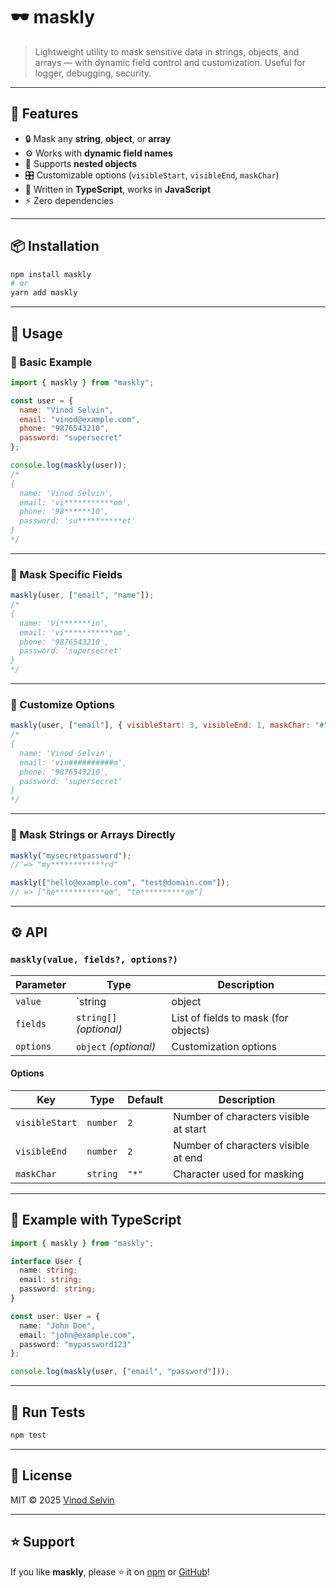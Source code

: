 # 🕶️ maskly

> Lightweight utility to mask sensitive data in strings, objects, and arrays — with dynamic field control and customization. Useful for logger, debugging, security.

---

## 🚀 Features

- 🔒 Mask any **string**, **object**, or **array**
- ⚙️ Works with **dynamic field names**
- 🧩 Supports **nested objects**
- 🎛️ Customizable options (`visibleStart`, `visibleEnd`, `maskChar`)
- 💪 Written in **TypeScript**, works in **JavaScript**
- ⚡ Zero dependencies

---

## 📦 Installation

```bash
npm install maskly
# or
yarn add maskly
```

---

## 🧠 Usage

### 🔹 Basic Example

```js
import { maskly } from "maskly";

const user = {
  name: "Vinod Selvin",
  email: "vinod@example.com",
  phone: "9876543210",
  password: "supersecret"
};

console.log(maskly(user));
/*
{
  name: 'Vinod Selvin',
  email: 'vi***********om',
  phone: '98******10',
  password: 'su**********et'
}
*/
```

---

### 🔹 Mask Specific Fields

```js
maskly(user, ["email", "name"]);
/*
{
  name: 'Vi*******in',
  email: 'vi***********om',
  phone: '9876543210',
  password: 'supersecret'
}
*/
```

---

### 🔹 Customize Options

```js
maskly(user, ["email"], { visibleStart: 3, visibleEnd: 1, maskChar: "#" });
/*
{
  name: 'Vinod Selvin',
  email: 'vin##########m',
  phone: '9876543210',
  password: 'supersecret'
}
*/
```

---

### 🔹 Mask Strings or Arrays Directly

```js
maskly("mysecretpassword");
// => "my************rd"

maskly(["hello@example.com", "test@domain.com"]);
// => ["he***********om", "te**********om"]
```

---

## ⚙️ API

### `maskly(value, fields?, options?)`

| Parameter | Type | Description |
|------------|------|-------------|
| `value` | `string | object | array` | Input value to mask |
| `fields` | `string[]` _(optional)_ | List of fields to mask (for objects) |
| `options` | `object` _(optional)_ | Customization options |

#### Options
| Key | Type | Default | Description |
|-----|------|----------|-------------|
| `visibleStart` | `number` | `2` | Number of characters visible at start |
| `visibleEnd` | `number` | `2` | Number of characters visible at end |
| `maskChar` | `string` | `"*"` | Character used for masking |

---

## 🧰 Example with TypeScript

```ts
import { maskly } from "maskly";

interface User {
  name: string;
  email: string;
  password: string;
}

const user: User = {
  name: "John Doe",
  email: "john@example.com",
  password: "mypassword123"
};

console.log(maskly(user, ["email", "password"]));
```

---

## 🧪 Run Tests

```bash
npm test
```

---

## 📄 License

MIT © 2025 [Vinod Selvin](https://github.com/vinodselvin)

---

## ⭐ Support

If you like **maskly**, please ⭐ it on [npm](https://www.npmjs.com/package/maskly) or [GitHub](https://github.com/vinodselvin/maskly)!
